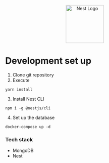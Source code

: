 <p align="center">
  <a href="http://nestjs.com/" target="blank"><img src="https://nestjs.com/img/logo-small.svg" width="120" alt="Nest Logo" /></a>
</p>

# Development set up

1. Clone git repository
2. Execute
```
yarn install
```

3. Install Nest CLI
```
npm i -g @nestjs/cli
```

4. Set up the database
```
docker-compose up -d
```

### Tech stack
* MongoDB
* Nest